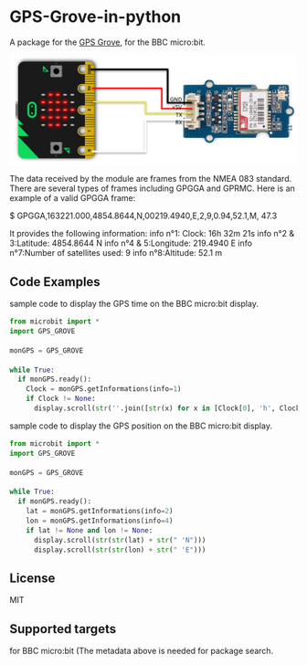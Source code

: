# GPS-Grove-in-python
A package for the [GPS Grove](https://www.seeedstudio.com/Grove-GPS-Module.html), for the BBC micro:bit.

![logo](https://github.com/mimidbe/GPS-Grove-in-python/blob/main/images/GPS_Grove.png)

The data received by the module are frames from the NMEA 083 standard. There are several types of frames including GPGGA and GPRMC. Here is an example of a valid GPGGA frame:

$ GPGGA,163221.000,4854.8644,N,00219.4940,E,2,9,0.94,52.1,M, 47.3

It provides the following information:
info n°1: Clock: 16h 32m 21s
info n°2 & 3:Latitude: 4854.8644 N
info n°4 & 5:Longitude: 219.4940 E
info n°7:Number of satellites used: 9
info n°8:Altitude: 52.1 m

## Code Examples 
sample code to display the GPS time on the BBC micro:bit display.

```Python
from microbit import *
import GPS_GROVE

monGPS = GPS_GROVE

while True:
  if monGPS.ready():
    Clock = monGPS.getInformations(info=1)
    if Clock != None:
      display.scroll(str(''.join([str(x) for x in [Clock[0], 'h', Clock[1], 'm', Clock[2], 's']])))

```


sample code to display the GPS position on the BBC micro:bit display.

```Python
from microbit import *
import GPS_GROVE

monGPS = GPS_GROVE

while True:
  if monGPS.ready():
    lat = monGPS.getInformations(info=2)
    lon = monGPS.getInformations(info=4)
    if lat != None and lon != None:
      display.scroll(str(str(lat) + str(" 'N")))
      display.scroll(str(str(lon) + str(" 'E")))

```

## License
MIT

## Supported targets
for BBC micro:bit (The metadata above is needed for package search.
